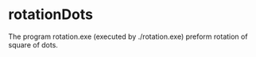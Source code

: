 # rotationDots
The program rotation.exe (executed by ./rotation.exe) preform rotation of square of dots.
